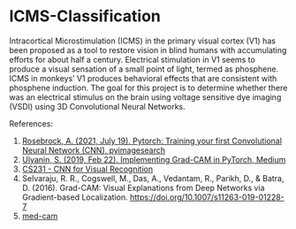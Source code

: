# ICMS-Classification
Intracortical Microstimulation (ICMS) in the primary visual cortex (V1) has been proposed as a tool to restore vision in blind humans with accumulating efforts for about half a century. Electrical stimulation in V1 seems to produce a visual sensation of a small point of light, termed as phosphene. ICMS in monkeys’ V1 produces behavioral effects that are consistent with phosphene induction.
The goal for this project is to determine whether there was an electrical stimulus on the brain using voltage sensitive dye imaging (VSDI) using 3D Convolutional Neural Networks.

References:
1. [Rosebrock, A. (2021, July 19). Pytorch: Training your first Convolutional Neural Network (CNN), pyimagesearch][1]
2. [Ulyanin, S. (2019, Feb 22). Implementing Grad-CAM in PyTorch, Medium][2] 
3. [CS231 - CNN for Visual Recognition][3]  
4. Selvaraju, R. R., Cogswell, M., Das, A., Vedantam, R., Parikh, D., & Batra, D. (2016). Grad-CAM: Visual Explanations from Deep Networks via Gradient-based Localization. https://doi.org/10.1007/s11263-019-01228-7
5. [med-cam][4]

[1]:https://pyimagesearch.com/2021/07/19/pytorch-training-your-first-convolutional-neural-network-cnn/
[2]:https://medium.com/@stepanulyanin/implementing-grad-cam-in-pytorch-ea0937c31e82
[3]:https://cs231n.github.io/neural-networks-3/#sanitycheck
[4]:https://pypi.org/project/medcam/
